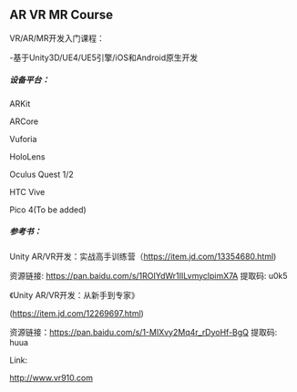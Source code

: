 ## AR VR MR Course

VR/AR/MR开发入门课程：

-基于Unity3D/UE4/UE5引擎/iOS和Android原生开发

##### 设备平台：

ARKit
 
ARCore 

Vuforia

HoloLens

Oculus Quest 1/2

HTC Vive

Pico 4(To be added)




##### 参考书：

Unity AR/VR开发：实战高手训练营（https://item.jd.com/13354680.html)


资源链接: https://pan.baidu.com/s/1ROIYdWr1IILvmyclpimX7A 提取码: u0k5 



《Unity AR/VR开发：从新手到专家》

(https://item.jd.com/12269697.html)


资源链接：https://pan.baidu.com/s/1-MIXvy2Mq4r_rDyoHf-BgQ 提取码: huua 


Link:

http://www.vr910.com